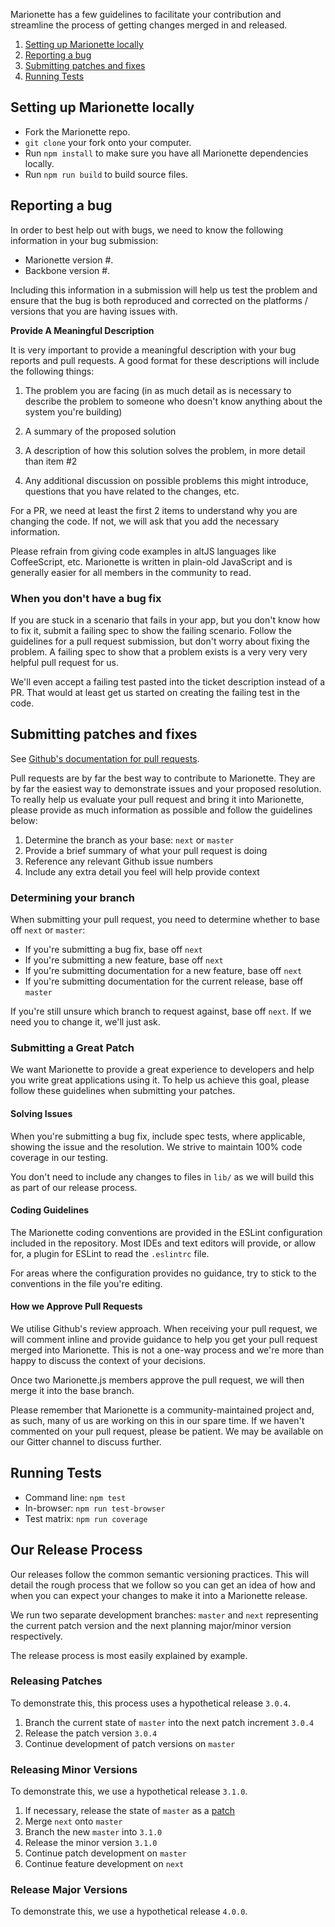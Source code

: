 Marionette has a few guidelines to facilitate your contribution and streamline
the process of getting changes merged in and released.

1. [Setting up Marionette locally](#setting-up-marionette-locally)
2. [Reporting a bug](#reporting-a-bug)
3. [Submitting patches and fixes](#submitting-patches-and-fixes)
4. [Running Tests](#running-tests)


## Setting up Marionette locally

* Fork the Marionette repo.
* `git clone` your fork onto your computer.
* Run `npm install` to make sure you have all Marionette dependencies locally.
* Run `npm run build` to build source files.

## Reporting a bug

In order to best help out with bugs, we need to know the following information
in your bug submission:

* Marionette version #.
* Backbone version #.

Including this information in a submission will help us test the problem and
ensure that the bug is both reproduced and corrected on the platforms /
versions that you are having issues with.

<a name="format-desc"></a>**Provide A Meaningful Description**

It is very important to provide a meaningful description with your bug reports
and pull requests. A good format for these descriptions will include the
following things:

1. The problem you are facing (in as much detail as is necessary to describe
the problem to someone who doesn't know anything about the system you're
building)

2. A summary of the proposed solution

3. A description of how this solution solves the problem, in more detail than
item #2

4. Any additional discussion on possible problems this might introduce,
questions that you have related to the changes, etc.

For a PR, we need at least the first 2 items to understand why you are changing
the code. If not, we will ask that you add the necessary information.

Please refrain from giving code examples in altJS languages like CoffeeScript,
etc. Marionette is written in plain-old JavaScript and is generally easier for all
members in the community to read.

### When you don't have a bug fix

If you are stuck in a scenario that fails in your app, but you don't know how to
fix it, submit a failing spec to show the failing scenario. Follow the
guidelines for a pull request submission, but don't worry about fixing the
problem. A failing spec to show that a problem exists is a very very very
helpful pull request for us.

We'll even accept a failing test pasted into the ticket description instead of a
PR. That would at least get us started on creating the failing test in the code.

## Submitting patches and fixes

See [Github's documentation for pull
requests](https://help.github.com/articles/using-pull-requests).

Pull requests are by far the best way to contribute to Marionette. They are by
far the easiest way to demonstrate issues and your proposed resolution. To
really help us evaluate your pull request and bring it into Marionette, please
provide as much information as possible and follow the guidelines below:

1. Determine the branch as your base: `next` or `master`
2. Provide a brief summary of what your pull request is doing
3. Reference any relevant Github issue numbers
4. Include any extra detail you feel will help provide context

### Determining your branch

When submitting your pull request, you need to determine whether to base off
`next` or `master`:

* If you're submitting a bug fix, base off `next`
* If you're submitting a new feature, base off `next`
* If you're submitting documentation for a new feature, base off `next`
* If you're submitting documentation for the current release, base off `master`

If you're still unsure which branch to request against, base off `next`. If we
need you to change it, we'll just ask.

### Submitting a Great Patch

We want Marionette to provide a great experience to developers and help you
write great applications using it. To help us achieve this goal, please follow
these guidelines when submitting your patches.

#### Solving Issues

When you're submitting a bug fix, include spec tests, where applicable, showing
the issue and the resolution. We strive to maintain 100% code coverage in our
testing.

You don't need to include any changes to files in `lib/` as we will build this
as part of our release process.

#### Coding Guidelines

The Marionette coding conventions are provided in the ESLint configuration
included in the repository. Most IDEs and text editors will provide, or allow
for, a plugin for ESLint to read the `.eslintrc` file.

For areas where the configuration provides no guidance, try to stick to the
conventions in the file you're editing.

#### How we Approve Pull Requests

We utilise Github's review approach. When receiving your pull request, we will
comment inline and provide guidance to help you get your pull request merged
into Marionette. This is not a one-way process and we're more than happy to
discuss the context of your decisions.

Once two Marionette.js members approve the pull request, we will then merge it
into the base branch.

Please remember that Marionette is a community-maintained project and, as such,
many of us are working on this in our spare time. If we haven't commented on
your pull request, please be patient. We may be available on our Gitter channel
to discuss further.

## Running Tests

* Command line: `npm test`
* In-browser: `npm run test-browser`
* Test matrix: `npm run coverage`

## Our Release Process

Our releases follow the common semantic versioning practices. This will detail
the rough process that we follow so you can get an idea of how and when you can
expect your changes to make it into a Marionette release.

We run two separate development branches: `master` and `next` representing the
current patch version and the next planning major/minor version respectively.

The release process is most easily explained by example.

### Releasing Patches

To demonstrate this, this process uses a hypothetical release `3.0.4`.

1. Branch the current state of `master` into the next patch increment `3.0.4`
2. Release the patch version `3.0.4`
3. Continue development of patch versions on `master`

### Releasing Minor Versions

To demonstrate this, we use a hypothetical release `3.1.0`.

1. If necessary, release the state of `master` as a [patch](#releasing-patches)
2. Merge `next` onto `master`
3. Branch the new `master` into `3.1.0`
4. Release the minor version `3.1.0`
5. Continue patch development on `master`
6. Continue feature development on `next`

### Release Major Versions

To demonstrate this, we use a hypothetical release `4.0.0`.

